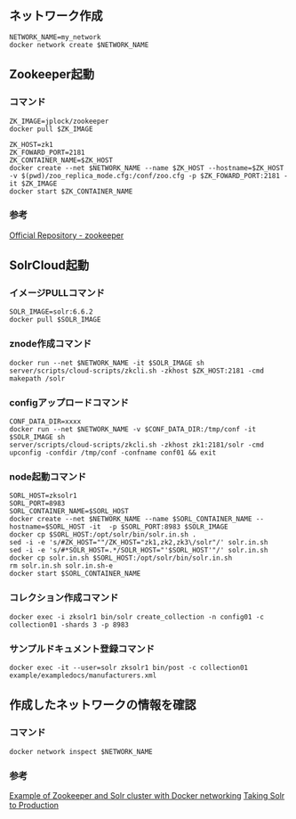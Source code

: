 ## ネットワーク作成
```
NETWORK_NAME=my_network
docker network create $NETWORK_NAME
```

## Zookeeper起動
### コマンド
```
ZK_IMAGE=jplock/zookeeper
docker pull $ZK_IMAGE

ZK_HOST=zk1
ZK_FOWARD_PORT=2181
ZK_CONTAINER_NAME=$ZK_HOST
docker create --net $NETWORK_NAME --name $ZK_HOST --hostname=$ZK_HOST  -v $(pwd)/zoo_replica_mode.cfg:/conf/zoo.cfg -p $ZK_FOWARD_PORT:2181 -it $ZK_IMAGE
docker start $ZK_CONTAINER_NAME
```

### 参考
[Official Repository - zookeeper](https://hub.docker.com/_/zookeeper/)

## SolrCloud起動
### イメージPULLコマンド
```
SOLR_IMAGE=solr:6.6.2
docker pull $SOLR_IMAGE
```

### znode作成コマンド
```
docker run --net $NETWORK_NAME -it $SOLR_IMAGE sh server/scripts/cloud-scripts/zkcli.sh -zkhost $ZK_HOST:2181 -cmd makepath /solr
```

### configアップロードコマンド
```
CONF_DATA_DIR=xxxx
docker run --net $NETWORK_NAME -v $CONF_DATA_DIR:/tmp/conf -it $SOLR_IMAGE sh
server/scripts/cloud-scripts/zkcli.sh -zkhost zk1:2181/solr -cmd upconfig -confdir /tmp/conf -confname conf01 && exit
```

### node起動コマンド
```
SORL_HOST=zksolr1
SORL_PORT=8983
SORL_CONTAINER_NAME=$SORL_HOST
docker create --net $NETWORK_NAME --name $SORL_CONTAINER_NAME --hostname=$SORL_HOST -it  -p $SORL_PORT:8983 $SOLR_IMAGE
docker cp $SORL_HOST:/opt/solr/bin/solr.in.sh .
sed -i -e 's/#ZK_HOST=""/ZK_HOST="zk1,zk2,zk3\/solr"/' solr.in.sh
sed -i -e 's/#*SOLR_HOST=.*/SOLR_HOST="'$SORL_HOST'"/' solr.in.sh
docker cp solr.in.sh $SORL_HOST:/opt/solr/bin/solr.in.sh
rm solr.in.sh solr.in.sh-e
docker start $SORL_CONTAINER_NAME
```

### コレクション作成コマンド
```
docker exec -i zksolr1 bin/solr create_collection -n config01 -c collection01 -shards 3 -p 8983
```

### サンプルドキュメント登録コマンド
```
docker exec -it --user=solr zksolr1 bin/post -c collection01 example/exampledocs/manufacturers.xml
```

## 作成したネットワークの情報を確認
### コマンド
```
docker network inspect $NETWORK_NAME
```

### 参考
[Example of Zookeeper and Solr cluster with Docker networking](https://github.com/docker-solr/docker-solr/blob/master/docs/docker-networking.md)
[Taking Solr to Production](https://lucene.apache.org/solr/guide/6_6/taking-solr-to-production.html)
